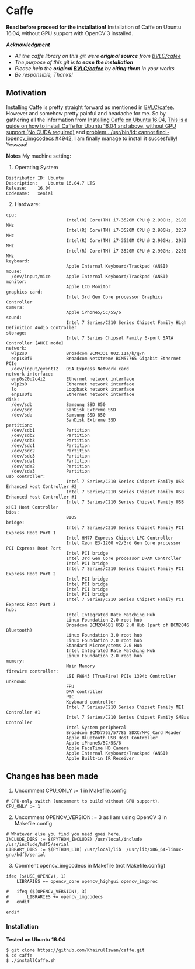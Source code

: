 # Caffe
**Read before proceed for the installation!**
Installation of Caffe on Ubuntu 16.04, without GPU support with OpenCV 3 installed.

***Acknowledgment***
- *All the caffe library on this git were **original source** from [BVLC/cafee](https://github.com/BVLC/caffe)*
- *The purpose of this git is to **ease the installation***
- *Please help the **original [BVLC/cafee](https://github.com/BVLC/caffe)** by **citing them** in your works*
- *Be responsible, Thanks!*

## Motivation
Installing Caffe is pretty straight forward as mentioned in [BVLC/cafee](https://github.com/BVLC/caffe).
However and somehow pretty painful and headache for me. So by gathering all the information from 
[Installing Caffe on Ubuntu 16.04](https://steemit.com/caffe/@aquib/installing-caffe-on-ubuntu-16-04), 
[This is a guide on how to install Caffe for Ubuntu 16.04 and above, without GPU support (No CUDA required)](https://gist.github.com/nikitametha/c54e1abecff7ab53896270509da80215) and [problem.. /usr/bin/ld: cannot find -lopencv_imgcodecs #4942](https://github.com/BVLC/caffe/issues/4942), I am finally manage to install it succesfully! Yesszaa!

**Notes**
My machine setting:
1. Operating System
```
Distributor ID:	Ubuntu
Description:	Ubuntu 16.04.7 LTS
Release:	16.04
Codename:	xenial
```

2. Hardware:
```
cpu:                                                            
                       Intel(R) Core(TM) i7-3520M CPU @ 2.90GHz, 2180 MHz
                       Intel(R) Core(TM) i7-3520M CPU @ 2.90GHz, 2257 MHz
                       Intel(R) Core(TM) i7-3520M CPU @ 2.90GHz, 2933 MHz
                       Intel(R) Core(TM) i7-3520M CPU @ 2.90GHz, 2250 MHz
keyboard:
                       Apple Internal Keyboard/Trackpad (ANSI)
mouse:
  /dev/input/mice      Apple Internal Keyboard/Trackpad (ANSI)
monitor:
                       Apple LCD Monitor
graphics card:
                       Intel 3rd Gen Core processor Graphics Controller
camera:
                       Apple iPhone5/5C/5S/6
sound:
                       Intel 7 Series/C210 Series Chipset Family High Definition Audio Controller
storage:
                       Intel 7 Series Chipset Family 6-port SATA Controller [AHCI mode]
network:
  wlp2s0               Broadcom BCM4331 802.11a/b/g/n
  enp1s0f0             Broadcom NetXtreme BCM57765 Gigabit Ethernet PCIe
  /dev/input/event12   OSA Express Network card
network interface:
  enp0s20u2c4i2        Ethernet network interface
  wlp2s0               Ethernet network interface
  lo                   Loopback network interface
  enp1s0f0             Ethernet network interface
disk:
  /dev/sdb             Samsung SSD 850
  /dev/sdc             SanDisk Extreme SSD
  /dev/sda             Samsung SSD 850
                       SanDisk Extreme SSD
partition:
  /dev/sdb1            Partition
  /dev/sdb2            Partition
  /dev/sdb3            Partition
  /dev/sdc1            Partition
  /dev/sdc2            Partition
  /dev/sdc3            Partition
  /dev/sda1            Partition
  /dev/sda2            Partition
  /dev/sda3            Partition
usb controller:
                       Intel 7 Series/C210 Series Chipset Family USB Enhanced Host Controller #2
                       Intel 7 Series/C210 Series Chipset Family USB Enhanced Host Controller #1
                       Intel 7 Series/C210 Series Chipset Family USB xHCI Host Controller
bios:
                       BIOS
bridge:
                       Intel 7 Series/C210 Series Chipset Family PCI Express Root Port 1
                       Intel HM77 Express Chipset LPC Controller
                       Intel Xeon E3-1200 v2/3rd Gen Core processor PCI Express Root Port
                       Intel PCI bridge
                       Intel 3rd Gen Core processor DRAM Controller
                       Intel PCI bridge
                       Intel 7 Series/C210 Series Chipset Family PCI Express Root Port 2
                       Intel PCI bridge
                       Intel PCI bridge
                       Intel PCI bridge
                       Intel PCI bridge
                       Intel 7 Series/C210 Series Chipset Family PCI Express Root Port 3
hub:
                       Intel Integrated Rate Matching Hub
                       Linux Foundation 2.0 root hub
                       Broadcom BCM2046B1 USB 2.0 Hub (part of BCM2046 Bluetooth)
                       Linux Foundation 3.0 root hub
                       Linux Foundation 2.0 root hub
                       Standard Microsystems 2.0 Hub
                       Intel Integrated Rate Matching Hub
                       Linux Foundation 2.0 root hub
memory:
                       Main Memory
firewire controller:
                       LSI FW643 [TrueFire] PCIe 1394b Controller
unknown:
                       FPU
                       DMA controller
                       PIC
                       Keyboard controller
                       Intel 7 Series/C210 Series Chipset Family MEI Controller #1
                       Intel 7 Series/C210 Series Chipset Family SMBus Controller
                       Intel System peripheral
                       Broadcom BCM57765/57785 SDXC/MMC Card Reader
                       Apple Bluetooth USB Host Controller
                       Apple iPhone5/5C/5S/6
                       Apple FaceTime HD Camera
                       Apple Internal Keyboard/Trackpad (ANSI)
                       Apple Built-in IR Receiver
```

## Changes has been made
1. Uncomment CPU_ONLY := 1 in Makefile.config
```
# CPU-only switch (uncomment to build without GPU support).
CPU_ONLY := 1
```

2. Uncomment OPENCV_VERSION := 3 as I am using OpenCV 3 in Makefile.config
```
# Whatever else you find you need goes here.
INCLUDE_DIRS := $(PYTHON_INCLUDE) /usr/local/include  /usr/include/hdf5/serial 
LIBRARY_DIRS := $(PYTHON_LIB) /usr/local/lib  /usr/lib/x86_64-linux-gnu/hdf5/serial
```

3. Comment opencv_imgcodecs in Makefile (not Makefile.config)
```
ifeq ($(USE_OPENCV), 1)
	LIBRARIES += opencv_core opencv_highgui opencv_imgproc

#	ifeq ($(OPENCV_VERSION), 3)
#		LIBRARIES += opencv_imgcodecs
#	endif

endif
```

### Installation
**Tested on Ubuntu 16.04**

```
$ git clone https://github.com/KhairulIzwan/caffe.git
$ cd caffe
$ ./installCaffe.sh

```
